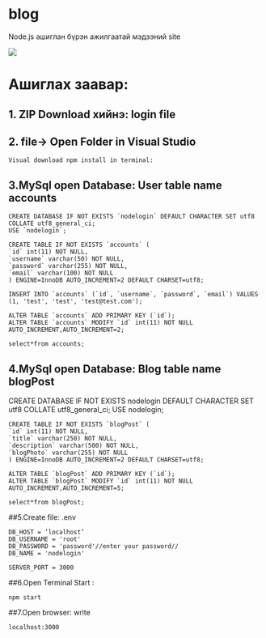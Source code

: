 # blog
  Node.js ашиглан бүрэн ажилгаатай мэдээний site
  
  <img src="https://scontent.fuln4-2.fna.fbcdn.net/v/t1.15752-9/175067337_734233787254698_4384030950351178399_n.png?_nc_cat=101&ccb=1-3&_nc_sid=ae9488&_nc_ohc=0ihAWwyVnhQAX8EzG41&_nc_ht=scontent.fuln4-2.fna&oh=f6b1b706e800c055766eebc5cc868a8d&oe=60A09152" />
 
# Ашиглах заавар:

 ## 1. ZIP Download хийнэ: login file

 ## 2. file->  Open Folder in Visual Studio
 
    Visual download npm install in terminal:

  ## 3.MySql open Database: User table name accounts

    CREATE DATABASE IF NOT EXISTS `nodelogin` DEFAULT CHARACTER SET utf8 COLLATE utf8_general_ci;
    USE `nodelogin`;

    CREATE TABLE IF NOT EXISTS `accounts` (
    `id` int(11) NOT NULL,
    `username` varchar(50) NOT NULL,
    `password` varchar(255) NOT NULL,
    `email` varchar(100) NOT NULL
    ) ENGINE=InnoDB AUTO_INCREMENT=2 DEFAULT CHARSET=utf8;

    INSERT INTO `accounts` (`id`, `username`, `password`, `email`) VALUES (1, 'test', 'test', 'test@test.com');

    ALTER TABLE `accounts` ADD PRIMARY KEY (`id`);
    ALTER TABLE `accounts` MODIFY `id` int(11) NOT NULL AUTO_INCREMENT,AUTO_INCREMENT=2;
    
    select*from accounts;

  ## 4.MySql open Database: Blog table name blogPost

   CREATE DATABASE IF NOT EXISTS nodelogin DEFAULT CHARACTER SET utf8 COLLATE utf8_general_ci; USE nodelogin;

    CREATE TABLE IF NOT EXISTS `blogPost` (
    `id` int(11) NOT NULL,
    `title` varchar(250) NOT NULL,
    `description` varchar(500) NOT NULL,
    `blogPhoto` varchar(255) NOT NULL
    ) ENGINE=InnoDB AUTO_INCREMENT=2 DEFAULT CHARSET=utf8;

    ALTER TABLE `blogPost` ADD PRIMARY KEY (`id`);
    ALTER TABLE `blogPost` MODIFY `id` int(11) NOT NULL AUTO_INCREMENT,AUTO_INCREMENT=5;
    
    select*from blogPost;

   ##5.Create file: .env

    DB_HOST = ‘localhost’
    DB_USERNAME = 'root'
    DB_PASSWORD = 'password'//enter your password//
    DB_NAME = 'nodelogin'

    SERVER_PORT = 3000
    
 ##6.Open Terminal Start : 
  
    npm start
       
 ##7.Open browser: write

    localhost:3000


